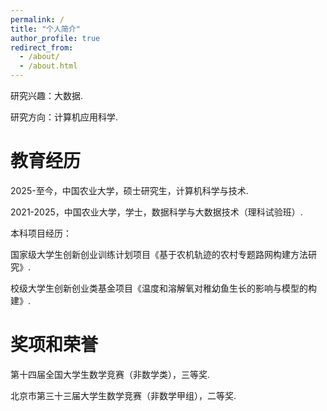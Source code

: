 ```yaml
---
permalink: /
title: "个人简介"
author_profile: true
redirect_from: 
  - /about/
  - /about.html
---
```


研究兴趣：大数据.

研究方向：计算机应用科学.

教育经历
======
2025-至今，中国农业大学，硕士研究生，计算机科学与技术.

2021-2025，中国农业大学，学士，数据科学与大数据技术（理科试验班）.

本科项目经历：

国家级大学生创新创业训练计划项目《基于农机轨迹的农村专题路网构建方法研究》.

校级大学生创新创业类基金项目《温度和溶解氧对稚幼鱼生长的影响与模型的构建》.

奖项和荣誉
======
第十四届全国大学生数学竞赛（非数学类），三等奖.

北京市第三十三届大学生数学竞赛（非数学甲组），二等奖.
